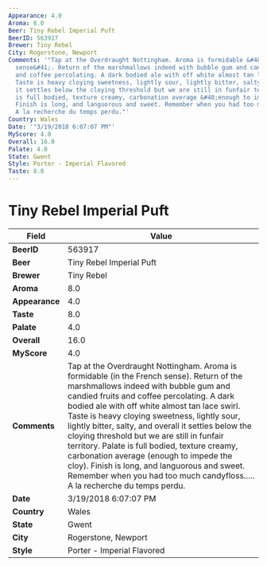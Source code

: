 ```yaml
---
Appearance: 4.0
Aroma: 8.0
Beer: Tiny Rebel Imperial Puft
BeerID: 563917
Brewer: Tiny Rebel
City: Rogerstone, Newport
Comments: '"Tap at the Overdraught Nottingham. Aroma is formidable &#40;in the French
  sense&#41;. Return of the marshmallows indeed with bubble gum and candied fruits
  and coffee percolating. A dark bodied ale with off white almost tan lace swirl.
  Taste is heavy cloying sweetness, lightly sour, lightly bitter, salty, and overall
  it settles below the cloying threshold but we are still in funfair territory. Palate
  is full bodied, texture creamy, carbonation average &#40;enough to impede the cloy&#41;.
  Finish is long, and languorous and sweet. Remember when you had too much candyfloss.....
  A la recherche du temps perdu."'
Country: Wales
Date: '"3/19/2018 6:07:07 PM"'
MyScore: 4.0
Overall: 16.0
Palate: 4.0
State: Gwent
Style: Porter - Imperial Flavored
Taste: 8.0
---
```


# Tiny Rebel Imperial Puft

| Field         | Value |
|---------------|-------|
| **BeerID** | 563917 |
| **Beer** | Tiny Rebel Imperial Puft |
| **Brewer** | Tiny Rebel |
| **Aroma** | 8.0 |
| **Appearance** | 4.0 |
| **Taste** | 8.0 |
| **Palate** | 4.0 |
| **Overall** | 16.0 |
| **MyScore** | 4.0 |
| **Comments** | Tap at the Overdraught Nottingham. Aroma is formidable &#40;in the French sense&#41;. Return of the marshmallows indeed with bubble gum and candied fruits and coffee percolating. A dark bodied ale with off white almost tan lace swirl. Taste is heavy cloying sweetness, lightly sour, lightly bitter, salty, and overall it settles below the cloying threshold but we are still in funfair territory. Palate is full bodied, texture creamy, carbonation average &#40;enough to impede the cloy&#41;. Finish is long, and languorous and sweet. Remember when you had too much candyfloss..... A la recherche du temps perdu. |
| **Date** | 3/19/2018 6:07:07 PM |
| **Country** | Wales |
| **State** | Gwent |
| **City** | Rogerstone, Newport |
| **Style** | Porter - Imperial Flavored |
